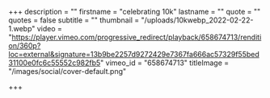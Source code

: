 +++
description = ""
firstname = "celebrating 10k"
lastname = ""
quote = ""
quotes = false
subtitle = ""
thumbnail = "/uploads/10kwebp_2022-02-22-1.webp"
video = "https://player.vimeo.com/progressive_redirect/playback/658674713/rendition/360p?loc=external&signature=13b9be2257d9272429e7367fa666ac57329f55bed31100e0fc6c55552c982fb5"
vimeo_id = "658674713"
titleImage = "/images/social/cover-default.png"

+++
